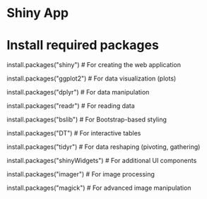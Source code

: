 # Shiny App

# Install required packages

install.packages("shiny")  # For creating the web application

install.packages("ggplot2")  # For data visualization (plots)

install.packages("dplyr")  # For data manipulation

install.packages("readr")  # For reading data

install.packages("bslib")  # For Bootstrap-based styling

install.packages("DT")  # For interactive tables

install.packages("tidyr")  # For data reshaping (pivoting, gathering)

install.packages("shinyWidgets")  # For additional UI components

install.packages("imager")  # For image processing

install.packages("magick")  # For advanced image manipulation

